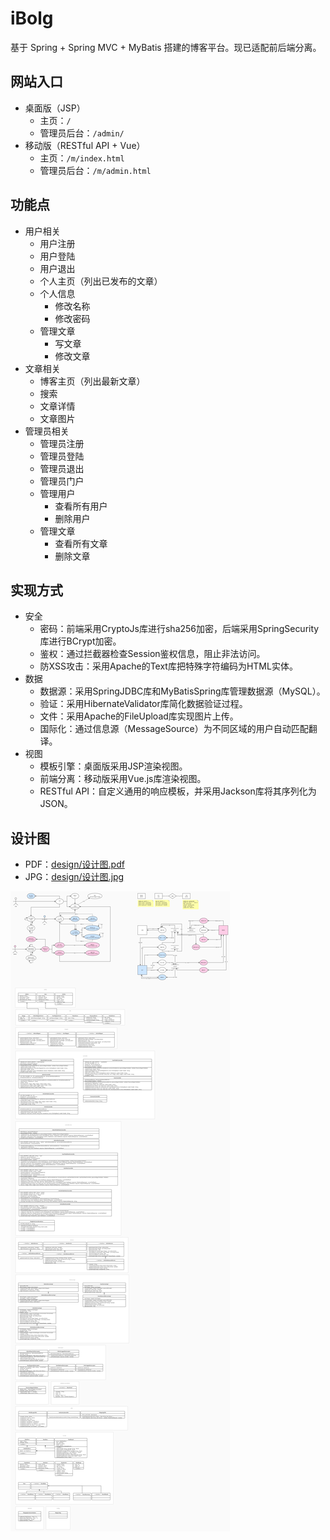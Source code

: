 # iBolg
基于 Spring + Spring MVC + MyBatis 搭建的博客平台。现已适配前后端分离。

## 网站入口
* 桌面版（JSP）
    * 主页：`/`
    * 管理员后台：`/admin/`
* 移动版（RESTful API + Vue）
    * 主页：`/m/index.html`
    * 管理员后台：`/m/admin.html`

## 功能点
* 用户相关
    * 用户注册
    * 用户登陆
    * 用户退出
    * 个人主页（列出已发布的文章）
    * 个人信息
        * 修改名称
        * 修改密码
    * 管理文章
        * 写文章
        * 修改文章
* 文章相关
    * 博客主页（列出最新文章）
    * 搜索
    * 文章详情
    * 文章图片
* 管理员相关
    * 管理员注册
    * 管理员登陆
    * 管理员退出
    * 管理员门户
    * 管理用户
        * 查看所有用户
        * 删除用户
    * 管理文章
        * 查看所有文章
        * 删除文章

## 实现方式
* 安全
    * 密码：前端采用CryptoJs库进行sha256加密，后端采用SpringSecurity库进行BCrypt加密。
    * 鉴权：通过拦截器检查Session鉴权信息，阻止非法访问。
    * 防XSS攻击：采用Apache的Text库把特殊字符编码为HTML实体。
* 数据
    * 数据源：采用SpringJDBC库和MyBatisSpring库管理数据源（MySQL）。
    * 验证：采用HibernateValidator库简化数据验证过程。
    * 文件：采用Apache的FileUpload库实现图片上传。
    * 国际化：通过信息源（MessageSource）为不同区域的用户自动匹配翻译。
* 视图
    * 模板引擎：桌面版采用JSP渲染视图。
    * 前端分离：移动版采用Vue.js库渲染视图。
    * RESTful API：自定义通用的响应模板，并采用Jackson库将其序列化为JSON。

## 设计图
* PDF：[design/设计图.pdf](design/设计图.pdf)
* JPG：[design/设计图.jpg](design/设计图.jpg)

![设计图](design/设计图.jpg)
